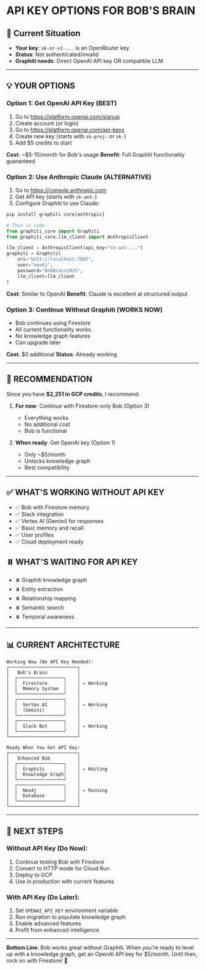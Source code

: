 # API KEY OPTIONS FOR BOB'S BRAIN

## 🔴 Current Situation
- **Your key**: `sk-or-v1-...` is an OpenRouter key
- **Status**: Not authenticated/invalid
- **Graphiti needs**: Direct OpenAI API key OR compatible LLM

---

## 💡 YOUR OPTIONS

### Option 1: Get OpenAI API Key (BEST)
1. Go to https://platform.openai.com/signup
2. Create account (or login)
3. Go to https://platform.openai.com/api-keys
4. Create new key (starts with `sk-proj-` or `sk-`)
5. Add $5 credits to start

**Cost**: ~$5-10/month for Bob's usage
**Benefit**: Full Graphiti functionality guaranteed

### Option 2: Use Anthropic Claude (ALTERNATIVE)
1. Go to https://console.anthropic.com
2. Get API key (starts with `sk-ant-`)
3. Configure Graphiti to use Claude:

```python
pip install graphiti-core[anthropic]

# Then in code:
from graphiti_core import Graphiti
from graphiti_core.llm_client import AnthropicClient

llm_client = AnthropicClient(api_key="sk-ant-...")
graphiti = Graphiti(
    uri="bolt://localhost:7687",
    user="neo4j", 
    password="BobBrain2025",
    llm_client=llm_client
)
```

**Cost**: Similar to OpenAI
**Benefit**: Claude is excellent at structured output

### Option 3: Continue Without Graphiti (WORKS NOW)
- Bob continues using Firestore
- All current functionality works
- No knowledge graph features
- Can upgrade later

**Cost**: $0 additional
**Status**: Already working

---

## 🎯 RECOMMENDATION

Since you have **$2,251 in GCP credits**, I recommend:

1. **For now**: Continue with Firestore-only Bob (Option 3)
   - Everything works
   - No additional cost
   - Bob is functional

2. **When ready**: Get OpenAI key (Option 1)
   - Only ~$5/month
   - Unlocks knowledge graph
   - Best compatibility

---

## ✅ WHAT'S WORKING WITHOUT API KEY

- ✅ Bob with Firestore memory
- ✅ Slack integration
- ✅ Vertex AI (Gemini) for responses
- ✅ Basic memory and recall
- ✅ User profiles
- ✅ Cloud deployment ready

## ⏸️ WHAT'S WAITING FOR API KEY

- ⏸️ Graphiti knowledge graph
- ⏸️ Entity extraction
- ⏸️ Relationship mapping
- ⏸️ Semantic search
- ⏸️ Temporal awareness

---

## 📊 CURRENT ARCHITECTURE

```
Working Now (No API Key Needed):
┌─────────────────────────┐
│   Bob's Brain           │
│  ┌─────────────────┐    │
│  │  Firestore      │    │ ← Working
│  │  Memory System  │    │
│  └─────────────────┘    │
│  ┌─────────────────┐    │
│  │  Vertex AI      │    │ ← Working
│  │  (Gemini)       │    │
│  └─────────────────┘    │
│  ┌─────────────────┐    │
│  │  Slack Bot      │    │ ← Working
│  └─────────────────┘    │
└─────────────────────────┘

Ready When You Get API Key:
┌─────────────────────────┐
│   Enhanced Bob          │
│  ┌─────────────────┐    │
│  │  Graphiti       │    │ ← Waiting
│  │  Knowledge Graph│    │
│  └─────────────────┘    │
│  ┌─────────────────┐    │
│  │  Neo4j          │    │ ← Running
│  │  Database       │    │
│  └─────────────────┘    │
└─────────────────────────┘
```

---

## 🚀 NEXT STEPS

### Without API Key (Do Now):
1. Continue testing Bob with Firestore
2. Convert to HTTP mode for Cloud Run
3. Deploy to GCP
4. Use in production with current features

### With API Key (Do Later):
1. Set `OPENAI_API_KEY` environment variable
2. Run migration to populate knowledge graph
3. Enable advanced features
4. Profit from enhanced intelligence

---

**Bottom Line**: Bob works great without Graphiti. When you're ready to level up with a knowledge graph, get an OpenAI API key for $5/month. Until then, rock on with Firestore! 🤠